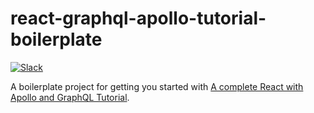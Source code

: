 # react-graphql-apollo-tutorial-boilerplate

[![Slack](https://slack-the-road-to-learn-react.wieruch.com/badge.svg)](https://slack-the-road-to-learn-react.wieruch.com/)

A boilerplate project for getting you started with [A complete React with Apollo and GraphQL Tutorial](https://www.robinwieruch.de/react-graphql-apollo-tutorial).